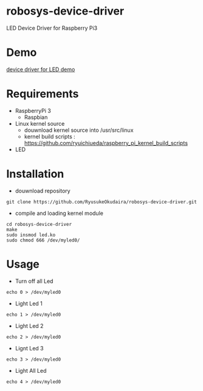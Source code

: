 # robosys-device-driver
LED Device Driver for Raspberry Pi3

# Demo
[device driver for LED demo](https://www.youtube.com/watch?v=cTbsFoFUWIg)

# Requirements

- RaspberryPi 3
  - Raspbian
- Linux kernel source
  - douwnload kernel source into /usr/src/linux
  - kernel build scripts : https://github.com/ryuichiueda/raspberry_pi_kernel_build_scripts
- LED

# Installation
- douwnload repository
 ```
 git clone https://github.com/RyusukeOkudaira/robosys-device-driver.git
 ```
- compile and loading kernel module
 ```
 cd robosys-device-driver
 make
 sudo insmod led.ko
 sudo chmod 666 /dev/myled0/
 ```
# Usage
- Turn off all Led
```
echo 0 > /dev/myled0
```
- Light Led 1
```
echo 1 > /dev/myled0
```
- Light Led 2
```
echo 2 > /dev/myled0
```
- Lignt Led 3
```
echo 3 > /dev/myled0
```
- Light All Led
```
echo 4 > /dev/myled0
```
